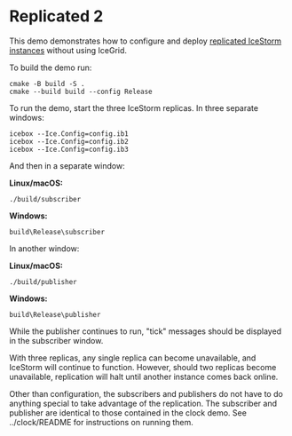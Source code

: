 # Replicated 2

This demo demonstrates how to configure and deploy [replicated IceStorm
instances][1] without using IceGrid.

To build the demo run:

```shell
cmake -B build -S .
cmake --build build --config Release
```

To run the demo, start the three IceStorm replicas. In three separate
windows:

```shell
icebox --Ice.Config=config.ib1
icebox --Ice.Config=config.ib2
icebox --Ice.Config=config.ib3
```

And then in a separate window:

**Linux/macOS:**

```shell
./build/subscriber
```

**Windows:**

```shell
build\Release\subscriber
```

In another window:

**Linux/macOS:**

```shell
./build/publisher
```

**Windows:**

```shell
build\Release\publisher
```

While the publisher continues to run, "tick" messages should be
displayed in the subscriber window.

With three replicas, any single replica can become unavailable, and
IceStorm will continue to function. However, should two replicas
become unavailable, replication will halt until another instance comes
back online.

Other than configuration, the subscribers and publishers do not have
to do anything special to take advantage of the replication. The
subscriber and publisher are identical to those contained in the clock
demo. See ../clock/README for instructions on running them.

[1]: https://doc.zeroc.com/ice/3.7/ice-services/icestorm/highly-available-icestorm
